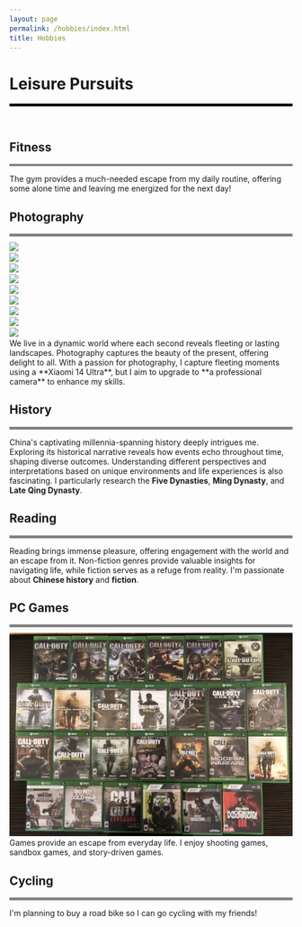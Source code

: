 ```yaml
---
layout: page
permalink: /hobbies/index.html
title: Hobbies
---
```


# Leisure Pursuits
<div style="border-top: 5px solid black;"></div>
<div style="height: 30px;"></div>

## Fitness
<div style="border-top: 4px solid gray;"></div>

The gym provides a much-needed escape from my daily routine, offering some alone time and leaving me energized for the next day!


## Photography
<div style="border-top: 5px solid gray;"></div>
<div style="height: 10px;"></div>
<div class="box">
<div class="third">
<div><img src="/images/phone.jpg"></div>
<div><img src="/images/phtwo.jpg"></div>
<div><img src="/images/phthree.jpg"></div>
</div>
<div class="third">
<div><img src="/images/phfour.jpg"></div>
<div><img src="/images/phfive.jpg"></div>
<div><img src="/images/phsix.jpg"></div>
</div>
<div class="third">
<div><img src="/images/phseven.jpg"></div>
<div><img src="/images/pheight.jpg"></div>
<div><img src="/images/phnine.jpg"></div>
</div>
</div>
We live in a dynamic world where each second reveals fleeting or lasting landscapes. Photography captures the beauty of the present, offering delight to all. With a passion for photography, I capture fleeting moments using a **Xiaomi 14 Ultra**, but I aim to upgrade to **a professional camera** to enhance my skills.


## History
<div style="border-top: 5px solid gray;"></div>

China's captivating millennia-spanning history deeply intrigues me. Exploring its historical narrative reveals how events echo throughout time, shaping diverse outcomes. Understanding different perspectives and interpretations based on unique environments and life experiences is also fascinating. I particularly research the **Five Dynasties**, **Ming Dynasty**, and **Late Qing Dynasty**.



## Reading
<div style="border-top: 5px solid gray;"></div>

Reading brings immense pleasure, offering engagement with the world and an escape from it. Non-fiction genres provide valuable insights for navigating life, while fiction serves as a refuge from reality. I'm passionate about **Chinese history** and **fiction**.


## PC Games
<div style="border-top: 5px solid gray;"></div>
<div style="height: 10px;"></div>
<div>
<img src="/images/cod.jpg">
</div>
Games provide an escape from everyday life. I enjoy shooting games, sandbox games, and story-driven games.


## Cycling
<div style="border-top: 5px solid gray;"></div>

I'm planning to buy a road bike so I can go cycling with my friends!

